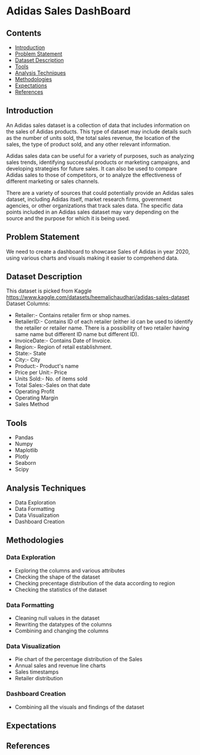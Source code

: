 # Adidas Sales DashBoard

## Contents
- [Introduction](synopsis#Introduction)
- [Problem Statement](<synopsis#Problem Statement>)
- [Dataset Description](<synopsis#Dataset Description>)
- [Tools](synopsis#Tools)
- [Analysis Techniques](<synopsis#Analysis Techniques>)
- [Methodologies](synopsis#Methodologies)
- [Expectations](synopsis#Expectations)
- [References](synopsis#References)

## Introduction
An Adidas sales dataset is a collection of data that includes information on the sales of Adidas products. This type of dataset may include details such as the number of units sold, the total sales revenue, the location of the sales, the type of product sold, and any other relevant information.

Adidas sales data can be useful for a variety of purposes, such as analyzing sales trends, identifying successful products or marketing campaigns, and developing strategies for future sales. It can also be used to compare Adidas sales to those of competitors, or to analyze the effectiveness of different marketing or sales channels.

There are a variety of sources that could potentially provide an Adidas sales dataset, including Adidas itself, market research firms, government agencies, or other organizations that track sales data. The specific data points included in an Adidas sales dataset may vary depending on the source and the purpose for which it is being used.

## Problem Statement
We need to create a dashboard to showcase Sales of Adidas in year 2020, using various charts and visuals making it easier to comprehend data. 

## Dataset Description
This dataset is picked from Kaggle https://www.kaggle.com/datasets/heemalichaudhari/adidas-sales-dataset
Dataset Columns:
 - Retailer:- Contains retailer firm or shop names.
 - RetailerID:- Contains ID of each retailer (either id can be used to identify the retailer or retailer name. There is a possibility of two retailer having same name but different ID name but different ID).
 - InvoiceDate:- Contains Date of Invoice.
 - Region:- Region of retail establishment.
 - State:- State
 - City:- City
 - Product:- Product's name
 - Price per Unit:- Price
 - Units Sold:- No. of items sold
 - Total Sales:-Sales on that date
 - Operating Profit
 - Operating Margin 	
 - Sales Method

## Tools
- Pandas
- Numpy
- Maplotlib
- Plotly
- Seaborn
- Scipy

## Analysis Techniques
- Data Exploration
- Data Formatting
- Data Visualization
- Dashboard Creation

## Methodologies
### Data Exploration
- Exploring the columns and various attributes
- Checking the shape of the dataset
- Checking precentage distribution of the data according to region
- Checking the statistics of the dataset 

### Data Formatting
- Cleaning null values in the dataset
- Rewriting the datatypes of the columns
- Combining and changing the columns

### Data Visualization
- Pie chart of the percentage distribution of the Sales
- Annual sales and revenue line charts
- Sales timestamps 
- Retailer distribution

### Dashboard Creation
- Combining all the visuals and findings of the dataset

## Expectations

## References
